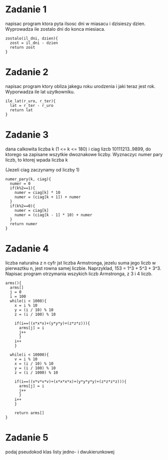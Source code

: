 # Zadanie 1
napisac program ktora pyta ilsosc dni w miasacu i dzisieszy dzien. Wyprowadza ile zostalo dni do konca miesiaca.

```
zostalo(il_dni, dzien){
  zost = il_dni - dzien
  return zost
}  
```


# Zadanie 2
napisac program ktory obliza jakegu roku urodzenia i jaki teraz jest rok. Wyporwadza ile lat uzytkowniku.

```
ile_lat(r_uro, r_ter){
  lat = r_ter - r_uro
  return lat
}
```


# Zadanie 3
dana calkowita liczba k (1 <= k <= 180) i ciag lizcb 10111213..9899, do ktorego sa zapisane wszytkie dwoznakowe liczby. 
Wyznaczyc numer pary liczb, to ktorej wpada liczba k

(Jezeli ciag zaczynamy od liczby 1)
```
numer_pary(k, ciag){
  numer = 0
  if(k%2==1){
    numer = ciag[k] * 10
    numer = (ciag[k + 1]) + numer
  }
  if(k%2==0){
    numer = ciag[k]
    numer = (ciag[k - 1] * 10) + numer
  }  
  return numer
}
```

# Zadanie 4
liczba naturalna z n cyfr jst liczba Armstronga, jezelu suma jego liczb w pierwaztku n, jest rowna samej liczbie. 
Naprzyklad, 153 = 1^3 + 5^3 + 3^3. Napisac program otrzymania wszykich liczb Armstronga, z 3 i 4 liczb.

```
arms(){
  arms[]
  j = 0
  i = 100
  while(i < 1000){
    x = i % 10
    y = (i / 10) % 10
    z = (i / 100) % 10
    
    if(i==((x*x*x)+(y*y*y)+(z*z*z))){
      arms[j] = i
      j++
      }
    i++
    }
    
  while(i < 10000){
    v = i % 10
    x = (i / 10) % 10
    y = (i / 100) % 10
    z = (i / 1000) % 10
    
    if(i==((v*v*v*v)+(x*x*x*x)+(y*y*y*y)+(z*z*z*z))){
      arms[j] = i
      j++
      }
    i++
    }
    
    return arms[]
}
```


# Zadanie 5
podaj pseudokod klas listy jedno- i dwukierunkowej

```
```
